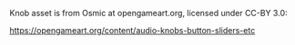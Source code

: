 Knob asset is from Osmic at opengameart.org, licensed under CC-BY 3.0:


https://opengameart.org/content/audio-knobs-button-sliders-etc


